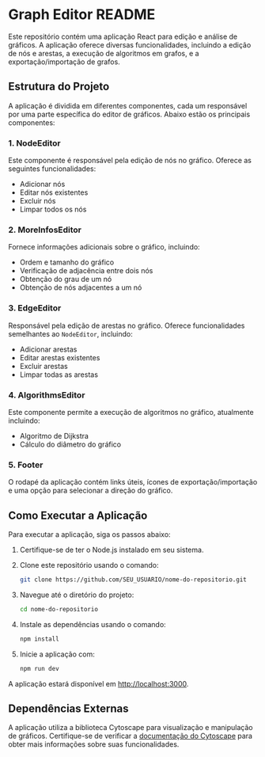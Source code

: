 # Graph Editor README

Este repositório contém uma aplicação React para edição e análise de gráficos. A aplicação oferece diversas funcionalidades, incluindo a edição de nós e arestas, a execução de algoritmos em grafos, e a exportação/importação de grafos.

## Estrutura do Projeto

A aplicação é dividida em diferentes componentes, cada um responsável por uma parte específica do editor de gráficos. Abaixo estão os principais componentes:

### 1. NodeEditor

Este componente é responsável pela edição de nós no gráfico. Oferece as seguintes funcionalidades:

- Adicionar nós
- Editar nós existentes
- Excluir nós
- Limpar todos os nós

### 2. MoreInfosEditor

Fornece informações adicionais sobre o gráfico, incluindo:

- Ordem e tamanho do gráfico
- Verificação de adjacência entre dois nós
- Obtenção do grau de um nó
- Obtenção de nós adjacentes a um nó

### 3. EdgeEditor

Responsável pela edição de arestas no gráfico. Oferece funcionalidades semelhantes ao `NodeEditor`, incluindo:

- Adicionar arestas
- Editar arestas existentes
- Excluir arestas
- Limpar todas as arestas

### 4. AlgorithmsEditor

Este componente permite a execução de algoritmos no gráfico, atualmente incluindo:

- Algoritmo de Dijkstra
- Cálculo do diâmetro do gráfico

### 5. Footer

O rodapé da aplicação contém links úteis, ícones de exportação/importação e uma opção para selecionar a direção do gráfico.

## Como Executar a Aplicação

Para executar a aplicação, siga os passos abaixo:

1. Certifique-se de ter o Node.js instalado em seu sistema.

2. Clone este repositório usando o comando:
   ```bash
   git clone https://github.com/SEU_USUARIO/nome-do-repositorio.git
   ```

3. Navegue até o diretório do projeto:
   ```bash
   cd nome-do-repositorio
   ```

4. Instale as dependências usando o comando:
   ```bash
   npm install
   ```

5. Inicie a aplicação com:
   ```bash
   npm run dev
   ```

A aplicação estará disponível em [http://localhost:3000](http://localhost:3000).

## Dependências Externas

A aplicação utiliza a biblioteca Cytoscape para visualização e manipulação de gráficos. Certifique-se de verificar a [documentação do Cytoscape](https://js.cytoscape.org/) para obter mais informações sobre suas funcionalidades.
